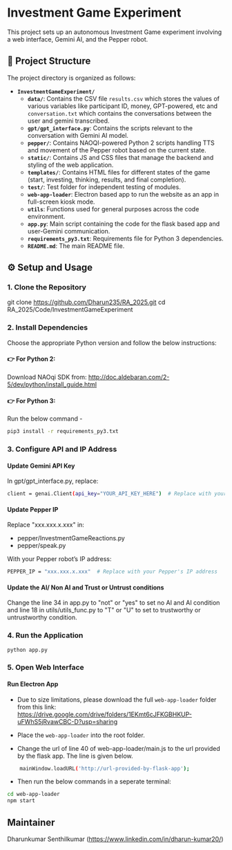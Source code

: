 # Investment Game Experiment
This project sets up an autonomous Investment Game experiment involving a web interface, Gemini AI, and the Pepper robot.

## 📁 Project Structure

The project directory is organized as follows:

- **`InvestmentGameExperiment/`**
  - **`data/`**: Contains the CSV file `results.csv` which stores the values of various variables like participant ID, money, GPT-powered, etc and `conversation.txt` which contains the conversations between the user and gemini transcribed.
  - **`gpt/gpt_interface.py`**: Contains the scripts relevant to the conversation with Gemini AI model.
  - **`pepper/`**: Contains NAOQI-powered Python 2 scripts handling TTS and movement of the Pepper robot based on the current state.
  - **`static/`**: Contains JS and CSS files that manage the backend and styling of the web application.
  - **`templates/`**: Contains HTML files for different states of the game (start, investing, thinking, results, and final completion).
  - **`test/`**: Test folder for independent testing of modules.
  - **`web-app-loader`**: Electron based app to run the website as an app in full-screen kiosk mode.
  - **`utils`**: Functions used for general purposes across the code environment.
  - **`app.py`**: Main script containing the code for the flask based app and user-Gemini communication.
  - **`requirements_py3.txt`**: Requirements file for Python 3 dependencies.
  - **`README.md`**: The main README file.

## ⚙️ Setup and Usage

### 1. Clone the Repository
git clone https://github.com/Dharun235/RA_2025.git
cd RA_2025/Code/InvestmentGameExperiment

### 2. Install Dependencies
Choose the appropriate Python version and follow the below instructions:

#### 👉 For Python 2:
Download NAOqi SDK from: http://doc.aldebaran.com/2-5/dev/python/install_guide.html

#### 👉 For Python 3:
Run the below command -

```bash
pip3 install -r requirements_py3.txt
```

### 3. Configure API and IP Address

#### Update Gemini API Key
In gpt/gpt_interface.py, replace:

```bash
client = genai.Client(api_key="YOUR_API_KEY_HERE")  # Replace with your actual API key
```

#### Update Pepper IP
Replace "xxx.xxx.x.xxx" in:

- pepper/InvestmentGameReactions.py
- pepper/speak.py

With your Pepper robot’s IP address:

```bash
PEPPER_IP = "xxx.xxx.x.xxx"  # Replace with your Pepper's IP address
```

#### Update the AI/ Non AI and Trust or Untrust conditions 
Change the line 34 in app.py to "not" or "yes" to set no AI and AI condition and line 18 in utils/utils_func.py to "T" or "U" to set to trustworthy or untrustworthy condition.

### 4. Run the Application

```bash
python app.py
```

### 5. Open Web Interface

#### Run Electron App

- Due to size limitations, please download the full `web-app-loader` folder from this link:
https://drive.google.com/drive/folders/1EKmt6cJFKGBHKUP-uFWhS5jRvawCBC-D?usp=sharing 

- Place the `web-app-loader` into the root folder.
- Change the url of line 40 of web-app-loader/main.js to the url provided by the flask app. The line is given below.
    
```bash
    mainWindow.loadURL('http://url-provided-by-flask-app');
```

- Then run the below commands in a seperate terminal:

```bash
cd web-app-loader
npm start
```

## Maintainer

Dharunkumar Senthilkumar
(https://www.linkedin.com/in/dharun-kumar20/)
